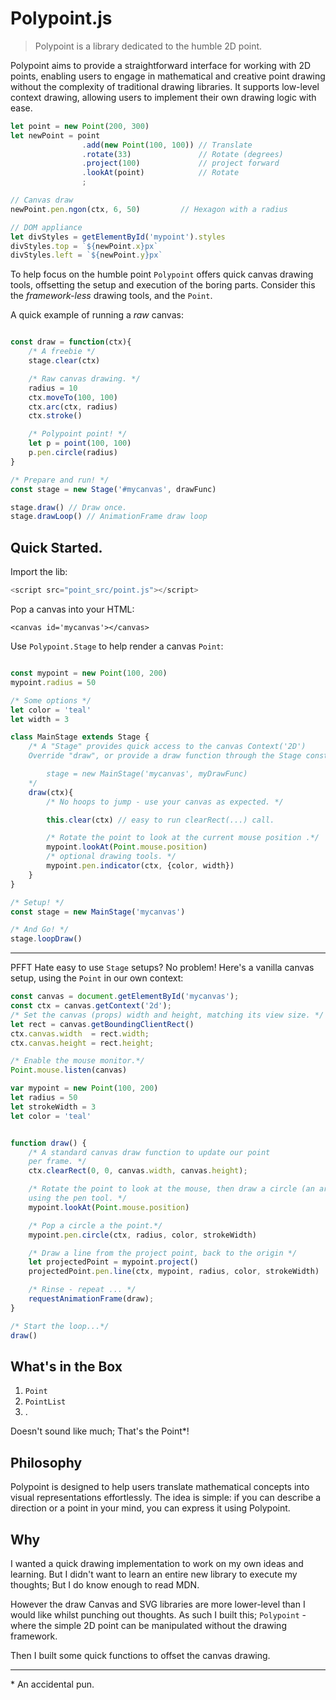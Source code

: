 # Polypoint.js

> Polypoint is a library dedicated to the humble 2D point.

Polypoint aims to provide a straightforward interface for working with 2D points, enabling users to engage in mathematical and creative point drawing without the complexity of traditional drawing libraries. It supports low-level context drawing, allowing users to implement their own drawing logic with ease.


```js
let point = new Point(200, 300)
let newPoint = point
                .add(new Point(100, 100)) // Translate
                .rotate(33)               // Rotate (degrees)
                .project(100)             // project forward
                .lookAt(point)            // Rotate
                ;

// Canvas draw
newPoint.pen.ngon(ctx, 6, 50)         // Hexagon with a radius

// DOM appliance
let divStyles = getElementById('mypoint').styles
divStyles.top = `${newPoint.x}px`
divStyles.left = `${newPoint.y}px`
```


To help focus on the humble point `Polypoint` offers quick canvas drawing tools, offsetting the setup and execution of the boring parts. Consider this the _framework-less_ drawing tools, and the `Point`.

A quick example of running a _raw_ canvas:

```js

const draw = function(ctx){
    /* A freebie */
    stage.clear(ctx)

    /* Raw canvas drawing. */
    radius = 10
    ctx.moveTo(100, 100)
    ctx.arc(ctx, radius)
    ctx.stroke()

    /* Polypoint point! */
    let p = point(100, 100)
    p.pen.circle(radius)
}

/* Prepare and run! */
const stage = new Stage('#mycanvas', drawFunc)

stage.draw() // Draw once.
stage.drawLoop() // AnimationFrame draw loop
```

## Quick Started.

Import the lib:

```js
<script src="point_src/point.js"></script>
```

Pop a canvas into your HTML:

```jinja
<canvas id='mycanvas'></canvas>
```

Use `Polypoint.Stage` to help render a canvas `Point`:


```js

const mypoint = new Point(100, 200)
mypoint.radius = 50

/* Some options */
let color = 'teal'
let width = 3

class MainStage extends Stage {
    /* A "Stage" provides quick access to the canvas Context('2D')
    Override "draw", or provide a draw function through the Stage constructor:

        stage = new MainStage('mycanvas', myDrawFunc)
    */
    draw(ctx){
        /* No hoops to jump - use your canvas as expected. */

        this.clear(ctx) // easy to run clearRect(...) call.

        /* Rotate the point to look at the current mouse position .*/
        mypoint.lookAt(Point.mouse.position)
        /* optional drawing tools. */
        mypoint.pen.indicator(ctx, {color, width})
    }
}

/* Setup! */
const stage = new MainStage('mycanvas')

/* And Go! */
stage.loopDraw()
```

---

PFFT Hate easy to use `Stage` setups? No problem! Here's a vanilla canvas setup,
using the `Point` in our own context:

```js
const canvas = document.getElementById('mycanvas');
const ctx = canvas.getContext('2d');
/* Set the canvas (props) width and height, matching its view size. */
let rect = canvas.getBoundingClientRect()
ctx.canvas.width  = rect.width;
ctx.canvas.height = rect.height;

/* Enable the mouse monitor.*/
Point.mouse.listen(canvas)

var mypoint = new Point(100, 200)
let radius = 50
let strokeWidth = 3
let color = 'teal'


function draw() {
    /* A standard canvas draw function to update our point
    per frame. */
    ctx.clearRect(0, 0, canvas.width, canvas.height);

    /* Rotate the point to look at the mouse, then draw a circle (an arc)
    using the pen tool. */
    mypoint.lookAt(Point.mouse.position)

    /* Pop a circle a the point.*/
    mypoint.pen.circle(ctx, radius, color, strokeWidth)

    /* Draw a line from the project point, back to the origin */
    let projectedPoint = mypoint.project()
    projectedPoint.pen.line(ctx, mypoint, radius, color, strokeWidth)

    /* Rinse - repeat ... */
    requestAnimationFrame(draw);
}

/* Start the loop...*/
draw()
```


## What's in the Box

1. `Point`
2. `PointList`
3. .

Doesn't sound like much; That's the Point\*!

## Philosophy

Polypoint is designed to help users translate mathematical concepts into visual representations effortlessly. The idea is simple: if you can describe a direction or a point in your mind, you can express it using Polypoint.

## Why

I wanted a quick drawing implementation to work on my own ideas and learning.
But I didn't want to learn an entire new library to execute my thoughts; But I do know enough to read MDN.

However the draw Canvas and SVG libraries are more lower-level than I would like
whilst punching out thoughts. As such I built this; `Polypoint` - where the simple 2D point can be manipulated without the drawing framework.

Then I built some quick functions to offset the canvas drawing.


---

\* An accidental pun.


